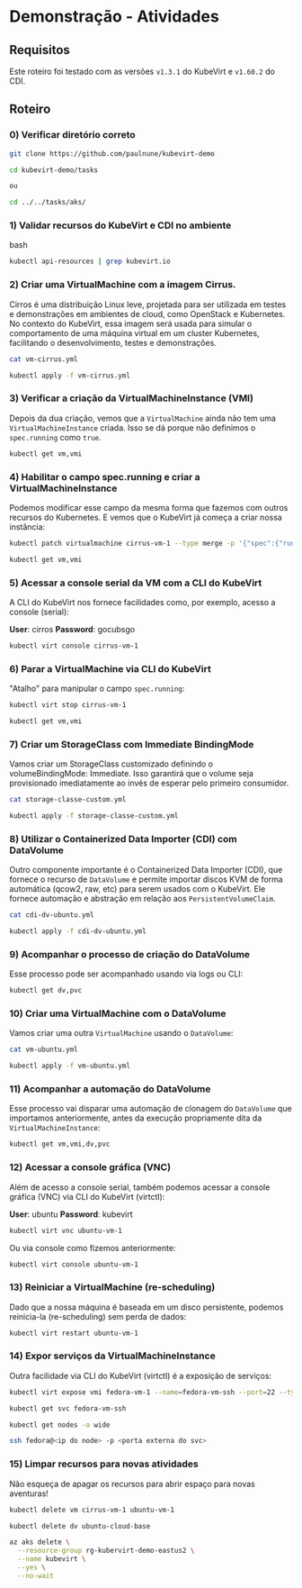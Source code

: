 # Demonstração - Atividades

## Requisitos

Este roteiro foi testado com as versões `v1.3.1` do KubeVirt e `v1.60.2` do CDI.

## Roteiro

### 0) Verificar diretório correto

```bash
git clone https://github.com/paulnune/kubevirt-demo

cd kubevirt-demo/tasks

ou 

cd ../../tasks/aks/

```

### 1) Validar recursos do KubeVirt e CDI no ambiente

bash

```bash
kubectl api-resources | grep kubevirt.io
```

### 2) Criar uma VirtualMachine com a imagem Cirrus.

Cirros é uma distribuição Linux leve, projetada para ser utilizada em testes e demonstrações em ambientes de cloud, como OpenStack e Kubernetes. No contexto do KubeVirt, essa imagem será usada para simular o comportamento de uma máquina virtual em um cluster Kubernetes, facilitando o desenvolvimento, testes e demonstrações.

```bash
cat vm-cirrus.yml

kubectl apply -f vm-cirrus.yml
```

### 3) Verificar a criação da VirtualMachineInstance (VMI)

Depois da dua criação, vemos que a `VirtualMachine` ainda não tem uma `VirtualMachineInstance` criada. Isso se dá porque não definimos o `spec.running` como `true`.

```bash
kubectl get vm,vmi
```

### 4) Habilitar o campo spec.running e criar a VirtualMachineInstance

Podemos modificar esse campo da mesma forma que fazemos com outros recursos do Kubernetes. E vemos que o KubeVirt já começa a criar nossa instância:

```bash
kubectl patch virtualmachine cirrus-vm-1 --type merge -p '{"spec":{"running":true}}'

kubectl get vm,vmi
```

### 5) Acessar a console serial da VM com a CLI do KubeVirt

A CLI do KubeVirt nos fornece facilidades como, por exemplo, acesso a console (serial):

**User**: cirros
**Password**: gocubsgo

```bash
kubectl virt console cirrus-vm-1
```

### 6) Parar a VirtualMachine via CLI do KubeVirt

"Atalho" para manipular o campo `spec.running`:

```bash
kubectl virt stop cirrus-vm-1

kubectl get vm,vmi
```

### 7) Criar um StorageClass com Immediate BindingMode

Vamos criar um StorageClass customizado definindo o volumeBindingMode: Immediate. Isso garantirá que o volume seja provisionado imediatamente ao invés de esperar pelo primeiro consumidor.

```bash
cat storage-classe-custom.yml

kubectl apply -f storage-classe-custom.yml
```

### 8) Utilizar o Containerized Data Importer (CDI) com DataVolume

Outro componente importante é o Containerized Data Importer (CDI), que fornece o recurso de `DataVolume` e permite importar discos KVM de forma automática (qcow2, raw, etc) para serem usados com o KubeVirt. Ele fornece automação e abstração em relação aos `PersistentVolumeClaim`.

```bash
cat cdi-dv-ubuntu.yml

kubectl apply -f cdi-dv-ubuntu.yml
```

### 9) Acompanhar o processo de criação do DataVolume

Esse processo pode ser acompanhado usando via logs ou CLI:

```bash
kubectl get dv,pvc

```

### 10) Criar uma VirtualMachine com o DataVolume

Vamos criar uma outra `VirtualMachine` usando o `DataVolume`:

```bash
cat vm-ubuntu.yml

kubectl apply -f vm-ubuntu.yml
```

### 11) Acompanhar a automação do DataVolume

Esse processo vai disparar uma automação de clonagem do `DataVolume` que importamos anteriormente, antes da execução propriamente dita da `VirtualMachineInstance`:

```bash
kubectl get vm,vmi,dv,pvc
```

### 12) Acessar a console gráfica (VNC)

Além de acesso a console serial, também podemos acessar a console gráfica (VNC) via CLI do KubeVirt (virtctl):

**User**: ubuntu
**Password**: kubevirt

```bash
kubectl virt vnc ubuntu-vm-1
```

Ou via console como fizemos anteriormente:

```bash
kubectl virt console ubuntu-vm-1
```

### 13) Reiniciar a VirtualMachine (re-scheduling)

Dado que a nossa máquina é baseada em um disco persistente, podemos reinicia-la (re-scheduling) sem perda de dados:

```bash
kubectl virt restart ubuntu-vm-1
```

### 14) Expor serviços da VirtualMachineInstance 

Outra facilidade via CLI do KubeVirt (virtctl) é a exposição de serviços:

```bash
kubectl virt expose vmi fedora-vm-1 --name=fedora-vm-ssh --port=22 --type=LoadBalancer

kubectl get svc fedora-vm-ssh

kubectl get nodes -o wide

ssh fedora@<ip do node> -p <porta externa do svc>

```

### 15) Limpar recursos para novas atividades

Não esqueça de apagar os recursos para abrir espaço para novas aventuras!

```bash
kubectl delete vm cirrus-vm-1 ubuntu-vm-1

kubectl delete dv ubuntu-cloud-base

az aks delete \
  --resource-group rg-kubervirt-demo-eastus2 \
  --name kubevirt \
  --yes \
  --no-wait
  
```
